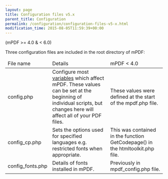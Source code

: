 ```yaml
---
layout: page
title: Configuration files v5.x
parent_title: Configuration
permalink: /configuration/configuration-files-v5-x.html
modification_time: 2015-08-05T11:59:39+00:00
---
```


(mPDF >= 4.0 & < 6.0)

Three configuration files are included in the root directory of mPDF:

<table class="table"> <thead>
<tr>
  <td>File name</td>
  <td>Details</td>
  <td>mPDF &lt; 4.0</td>
</tr>
</thead> <tbody>
<tr>
  <td><span class="filename">config.php</span></td>
  <td>
  Configure most <a href="{{ "/configuration/configuration-variables.html" | prepend: site.baseurl }}">variables</a> 
  which affect mPDF. These values can be set at the beginning of individual scripts, but changes here will affect all 
  of your PDF files.
  </td>
<td>These values were defined at the start of the <span class="filename">mpdf.php</span> file.</td>
</tr>
<tr>
  <td><span class="filename">config_cp.php </span></td>
  <td>Sets the options used for specified languages e.g. restricted fonts when appropriate.</td>
  <td>This was contained in the function <span class="function">GetCodepage()</span> in the <span class="filename">htmltoolkit.php</span> file.</td>
</tr>
<tr>
  <td><span class="filename">config_fonts.php</span></td>
  <td>Details of fonts installed in mPDF.</td>
  <td>Previously in <span class="filename">mpdf_config.php</span> file.</td>
</tr>
</tbody> </table>

